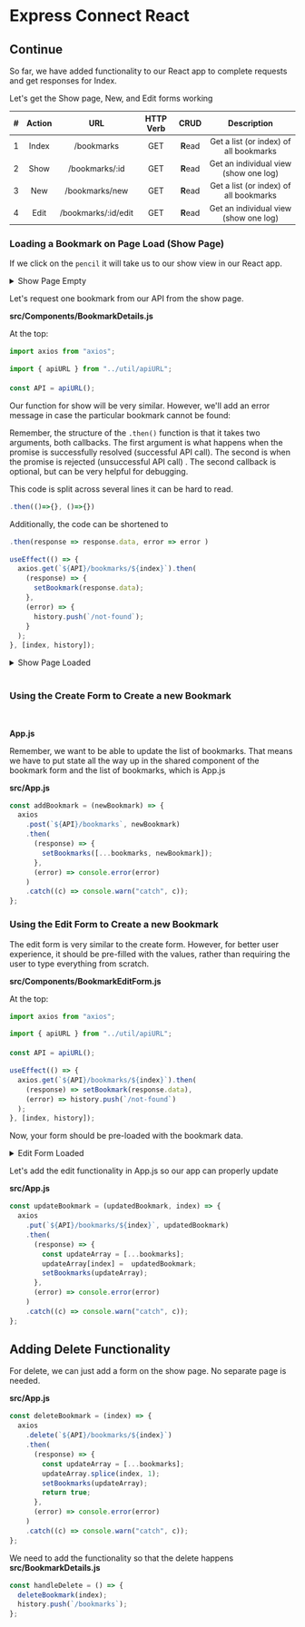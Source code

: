 # Express Connect React

## Continue

So far, we have added functionality to our React app to complete requests and get responses for Index.

Let's get the Show page, New, and Edit forms working

|  #  | Action |         URL         | HTTP Verb |   CRUD   |              Description               |
| :-: | :----: | :-----------------: | :-------: | :------: | :------------------------------------: |
|  1  | Index  |     /bookmarks      |    GET    | **R**ead | Get a list (or index) of all bookmarks |
|  2  |  Show  |   /bookmarks/:id    |    GET    | **R**ead | Get an individual view (show one log)  |
|  3  |  New   |   /bookmarks/new    |    GET    | **R**ead | Get a list (or index) of all bookmarks |
|  4  |  Edit  | /bookmarks/:id/edit |    GET    | **R**ead | Get an individual view (show one log)  |

### Loading a Bookmark on Page Load (Show Page)

If we click on the `pencil` it will take us to our show view in our React app.

<details><summary>Show Page Empty</summary>

![](./assets/show-empty.png)

</details>

Let's request one bookmark from our API from the show page.

**src/Components/BookmarkDetails.js**

At the top:

```js
import axios from "axios";
```

```js
import { apiURL } from "../util/apiURL";

const API = apiURL();
```

Our function for show will be very similar. However, we'll add an error message in case the particular bookmark cannot be found:

Remember, the structure of the `.then()` function is that it takes two arguments, both callbacks. The first argument is what happens when the promise is successfully resolved (successful API call). The second is when the promise is rejected (unsuccessful API call) . The second callback is optional, but can be very helpful for debugging.

This code is split across several lines it can be hard to read.

```js
.then(()=>{}, ()=>{})
```

Additionally, the code can be shortened to

```js
.then(response => response.data, error => error )
```

```js
useEffect(() => {
  axios.get(`${API}/bookmarks/${index}`).then(
    (response) => {
      setBookmark(response.data);
    },
    (error) => {
      history.push(`/not-found`);
    }
  );
}, [index, history]);
```

<details><summary>Show Page Loaded</summary>

![](./assets/show-loaded.png)

</details>

<br />

### Using the Create Form to Create a new Bookmark

<br />

**App.js**

Remember, we want to be able to update the list of bookmarks. That means we have to put state all the way up in the shared component of the bookmark form and the list of bookmarks, which is App.js

**src/App.js**

```js
const addBookmark = (newBookmark) => {
  axios
    .post(`${API}/bookmarks`, newBookmark)
    .then(
      (response) => {
        setBookmarks([...bookmarks, newBookmark]);
      },
      (error) => console.error(error)
    )
    .catch((c) => console.warn("catch", c));
};
```

### Using the Edit Form to Create a new Bookmark

The edit form is very similar to the create form. However, for better user experience, it should be pre-filled with the values, rather than requiring the user to type everything from scratch.

**src/Components/BookmarkEditForm.js**

At the top:

```js
import axios from "axios";
```

```js
import { apiURL } from "../util/apiURL";

const API = apiURL();
```

```js
useEffect(() => {
  axios.get(`${API}/bookmarks/${index}`).then(
    (response) => setBookmark(response.data),
    (error) => history.push(`/not-found`)
  );
}, [index, history]);
```

Now, your form should be pre-loaded with the bookmark data.

<details><summary>Edit Form Loaded</summary>

![](./assets/edit-form-loaded.png)

</details>

Let's add the edit functionality in App.js so our app can properly update

**src/App.js**

```js
const updateBookmark = (updatedBookmark, index) => {
  axios
    .put(`${API}/bookmarks/${index}`, updatedBookmark)
    .then(
      (response) => {
        const updateArray = [...bookmarks];
        updateArray[index] =  updatedBookmark;
        setBookmarks(updateArray);
      },
      (error) => console.error(error)
    )
    .catch((c) => console.warn("catch", c));
};
```

## Adding Delete Functionality

For delete, we can just add a form on the show page. No separate page is needed.

**src/App.js**

```js
const deleteBookmark = (index) => {
  axios
    .delete(`${API}/bookmarks/${index}`)
    .then(
      (response) => {
        const updateArray = [...bookmarks];
        updateArray.splice(index, 1);
        setBookmarks(updateArray);
        return true;
      },
      (error) => console.error(error)
    )
    .catch((c) => console.warn("catch", c));
};
```

We need to add the functionality so that the delete happens
**src/BookmarkDetails.js**

```js
const handleDelete = () => {
  deleteBookmark(index);
  history.push(`/bookmarks`);
};
```
